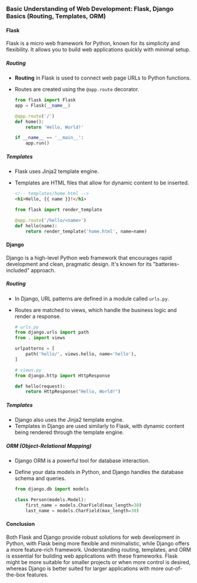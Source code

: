 ### Basic Understanding of Web Development: Flask, Django Basics (Routing, Templates, ORM)

#### Flask

Flask is a micro web framework for Python, known for its simplicity and flexibility. It allows you to build web applications quickly with minimal setup.

##### Routing

- **Routing** in Flask is used to connect web page URLs to Python functions.
- Routes are created using the `@app.route` decorator.

  ```python
  from flask import Flask
  app = Flask(__name__)

  @app.route('/')
  def home():
      return 'Hello, World!'

  if __name__ == '__main__':
      app.run()
  ```

##### Templates

- Flask uses Jinja2 template engine.
- Templates are HTML files that allow for dynamic content to be inserted.

  ```html
  <!-- templates/home.html -->
  <h1>Hello, {{ name }}!</h1>
  ```

  ```python
  from flask import render_template

  @app.route('/hello/<name>')
  def hello(name):
      return render_template('home.html', name=name)
  ```

#### Django

Django is a high-level Python web framework that encourages rapid development and clean, pragmatic design. It's known for its "batteries-included" approach.

##### Routing

- In Django, URL patterns are defined in a module called `urls.py`.
- Routes are matched to views, which handle the business logic and render a response.

  ```python
  # urls.py
  from django.urls import path
  from . import views

  urlpatterns = [
      path('hello/', views.hello, name='hello'),
  ]
  ```

  ```python
  # views.py
  from django.http import HttpResponse

  def hello(request):
      return HttpResponse("Hello, World!")
  ```

##### Templates

- Django also uses the Jinja2 template engine.
- Templates in Django are used similarly to Flask, with dynamic content being rendered through the template engine.

##### ORM (Object-Relational Mapping)

- Django ORM is a powerful tool for database interaction.
- Define your data models in Python, and Django handles the database schema and queries.

  ```python
  from django.db import models

  class Person(models.Model):
      first_name = models.CharField(max_length=30)
      last_name = models.CharField(max_length=30)
  ```

#### Conclusion

Both Flask and Django provide robust solutions for web development in Python, with Flask being more flexible and minimalistic, while Django offers a more feature-rich framework. Understanding routing, templates, and ORM is essential for building web applications with these frameworks. Flask might be more suitable for smaller projects or when more control is desired, whereas Django is better suited for larger applications with more out-of-the-box features.